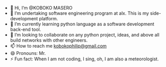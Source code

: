 - 👋 Hi, I’m @KOBOKO MASERO
- 👀 I’m undertaking software engineering program at alx. This is my side-development platform.
- 🌱 I’m currently learning python language as a software development back-end tool.
- 💞️ I’m looking to collaborate on any python project, ideas, and above all build networks with other engineers.
- 📫 How to reach me kobokophilip@gmail.com
- 😄 Pronouns: Mr.
- ⚡ Fun fact: When I am not coding, I sing, oh, I am also a meteorologist.

<!---
KOBOKOMASERO/KOBOKOMASERO is a ✨ special ✨ repository because its `README.md` (this file) appears on your GitHub profile.
You can click the Preview link to take a look at your changes.
--->
